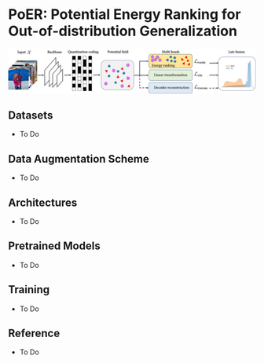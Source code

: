 # PoER: Potential Energy Ranking for Out-of-distribution Generalization

<img src="https://github.com/ForeverPs/PoER/raw/master/data/PoER.jpg" width="1000px"/>

## Datasets
- To Do

## Data Augmentation Scheme
- To Do

## Architectures
- To Do

## Pretrained Models
- To Do

## Training
- To Do

## Reference
- To Do
